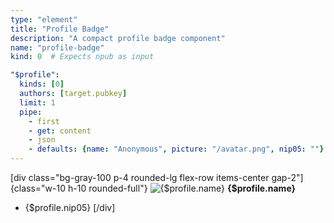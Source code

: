 ```yaml
---
type: "element"
title: "Profile Badge"
description: "A compact profile badge component"
name: "profile-badge"
kind: 0  # Expects npub as input

"$profile":
  kinds: [0]
  authors: [target.pubkey]
  limit: 1
  pipe:
    - first
    - get: content
    - json
    - defaults: {name: "Anonymous", picture: "/avatar.png", nip05: ""}
---
```

[div class="bg-gray-100 p-4 rounded-lg flex-row items-center gap-2"]
{class="w-10 h-10 rounded-full"}
![{$profile.name}]({$profile.picture})
**{$profile.name}**
- {$profile.nip05}
[/div]